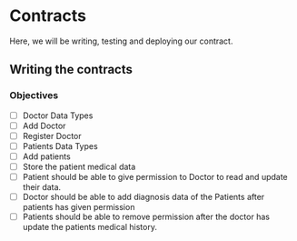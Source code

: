 # Contracts

Here, we will be writing, testing and deploying our contract.

## Writing the contracts

### Objectives

- [ ] Doctor Data Types
- [ ] Add Doctor
- [ ] Register Doctor
- [ ] Patients Data Types
- [ ] Add patients
- [ ] Store the patient medical data
- [ ] Patient should be able to give permission to Doctor to read and update their data.
- [ ] Doctor should be able to add diagnosis data of the Patients after patients has given permission
- [ ] Patients should be able to remove permission after the doctor has update the patients medical history.
